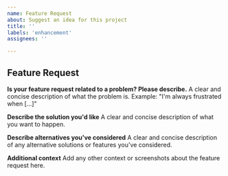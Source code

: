 ```yaml
---
name: Feature Request
about: Suggest an idea for this project
title: ''
labels: 'enhancement'
assignees: ''

---
```


## Feature Request

**Is your feature request related to a problem? Please describe.**
A clear and concise description of what the problem is. Example: "I'm always frustrated when [...]"

**Describe the solution you'd like**
A clear and concise description of what you want to happen.

**Describe alternatives you've considered**
A clear and concise description of any alternative solutions or features you've considered.

**Additional context**
Add any other context or screenshots about the feature request here.
